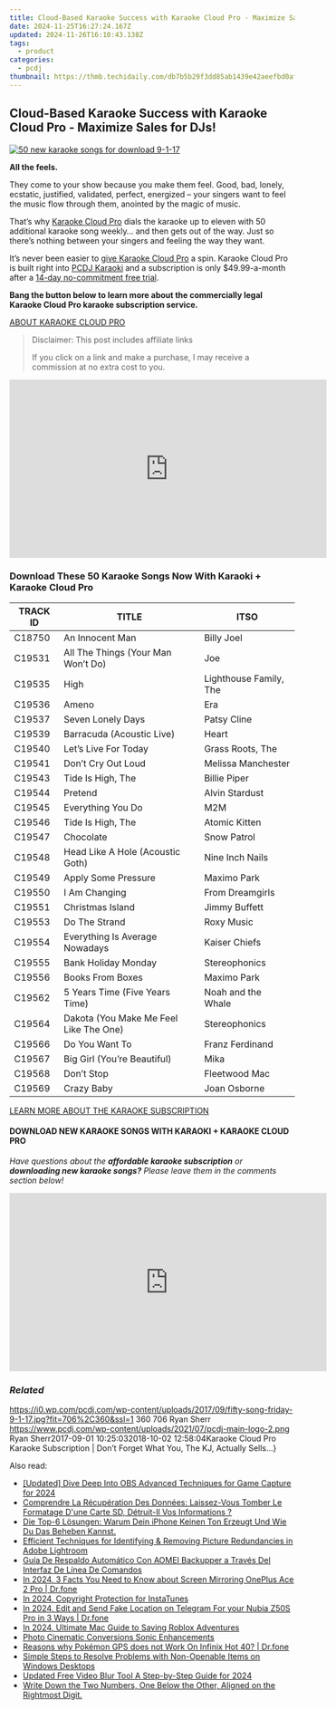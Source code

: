 ```yaml
---
title: Cloud-Based Karaoke Success with Karaoke Cloud Pro - Maximize Sales for DJs!
date: 2024-11-25T16:27:24.167Z
updated: 2024-11-26T16:10:43.138Z
tags:
  - product
categories:
  - pcdj
thumbnail: https://thmb.techidaily.com/db7b5b29f3dd85ab1439e42aeefbd0af6cf9e882cf1c9c7fcb2a6858953bbb8e.jpg
---
```


## Cloud-Based Karaoke Success with Karaoke Cloud Pro - Maximize Sales for DJs!

[![50 new karaoke songs for download 9-1-17](https://i0.wp.com/pcdj.com/wp-content/uploads/2017/09/fifty-song-friday-9-1-17.jpg?resize=706%2C321&ssl=1)](https://i0.wp.com/pcdj.com/wp-content/uploads/2017/09/fifty-song-friday-9-1-17.jpg?fit=706%2C360&ssl=1 "50 new karaoke songs for download 9-1-17")

**All the feels.**

They come to your show because you make them feel. Good, bad, lonely, ecstatic, justified, validated, perfect, energized – your singers want to feel the music flow through them, anointed by the magic of music.

That’s why [Karaoke Cloud Pro](https://tools.techidaily.com/pcdj/products/) dials the karaoke up to eleven with 50 additional karaoke song weekly… and then gets out of the way. Just so there’s nothing between your singers and feeling the way they want.

It’s never been easier to [give Karaoke Cloud Pro](https://www.karaokelocker.com/subscription.pl) a spin. Karaoke Cloud Pro is built right into [PCDJ Karaoki](https://tools.techidaily.com/pcdj/products/) and a subscription is only $49.99-a-month after a [14-day no-commitment free trial](https://www.karaokelocker.com/subscription.pl).

**Bang the button below to learn more about the commercially legal Karaoke Cloud Pro karaoke subscription service.**

[ABOUT KARAOKE CLOUD PRO](https://tools.techidaily.com/pcdj/products/)

>  Disclaimer: This post includes affiliate links
>
>  If you click on a link and make a purchase, I may receive a commission at no extra cost to you.
>

<!-- affiliate ads begin -->
<iframe width="560" height="315" src="https://www.youtube.com/embed/YfEPmG_O6F8?si=93ZTVtH_zjFRz5eh&autoplay=1" title="YouTube video player" frameborder="0" allow="accelerometer; autoplay; clipboard-write; encrypted-media; gyroscope; picture-in-picture; web-share" referrerpolicy="strict-origin-when-cross-origin" allowfullscreen></iframe>
<!-- affiliate ads end -->

### Download These 50 Karaoke Songs Now With Karaoki + Karaoke Cloud Pro

| **TRACK ID** | **TITLE**                              | **ITSO**               |
| ------------ | -------------------------------------- | ---------------------- |
| C18750       | An Innocent Man                        | Billy Joel             |
| C19531       | All The Things (Your Man Won’t Do)     | Joe                    |
| C19535       | High                                   | Lighthouse Family, The |
| C19536       | Ameno                                  | Era                    |
| C19537       | Seven Lonely Days                      | Patsy Cline            |
| C19539       | Barracuda (Acoustic Live)              | Heart                  |
| C19540       | Let’s Live For Today                   | Grass Roots, The       |
| C19541       | Don’t Cry Out Loud                     | Melissa Manchester     |
| C19543       | Tide Is High, The                      | Billie Piper           |
| C19544       | Pretend                                | Alvin Stardust         |
| C19545       | Everything You Do                      | M2M                    |
| C19546       | Tide Is High, The                      | Atomic Kitten          |
| C19547       | Chocolate                              | Snow Patrol            |
| C19548       | Head Like A Hole (Acoustic Goth)       | Nine Inch Nails        |
| C19549       | Apply Some Pressure                    | Maximo Park            |
| C19550       | I Am Changing                          | From Dreamgirls        |
| C19551       | Christmas Island                       | Jimmy Buffett          |
| C19553       | Do The Strand                          | Roxy Music             |
| C19554       | Everything Is Average Nowadays         | Kaiser Chiefs          |
| C19555       | Bank Holiday Monday                    | Stereophonics          |
| C19556       | Books From Boxes                       | Maximo Park            |
| C19562       | 5 Years Time (Five Years Time)         | Noah and the Whale     |
| C19564       | Dakota (You Make Me Feel Like The One) | Stereophonics          |
| C19566       | Do You Want To                         | Franz Ferdinand        |
| C19567       | Big Girl (You’re Beautiful)            | Mika                   |
| C19568       | Don’t Stop                             | Fleetwood Mac          |
| C19569       | Crazy Baby                             | Joan Osborne           |

[LEARN MORE ABOUT THE KARAOKE SUBSCRIPTION](https://tools.techidaily.com/pcdj/products/)

#### DOWNLOAD NEW KARAOKE SONGS WITH KARAOKI + KARAOKE CLOUD PRO

_Have questions about the **affordable karaoke subscription** or **downloading new karaoke songs?** Please leave them in the comments section below!_

<!-- affiliate ads begin -->
<iframe width="560" height="315" src="https://www.youtube.com/embed/MmTJlcwgyrQ?si=x3hba82M0tT57fj7&autoplay=1" title="YouTube video player" frameborder="0" allow="accelerometer; autoplay; clipboard-write; encrypted-media; gyroscope; picture-in-picture; web-share" referrerpolicy="strict-origin-when-cross-origin" allowfullscreen></iframe>
<!-- affiliate ads end -->

### _Related_

https://i0.wp.com/pcdj.com/wp-content/uploads/2017/09/fifty-song-friday-9-1-17.jpg?fit=706%2C360&ssl=1 360 706 Ryan Sherr https://www.pcdj.com/wp-content/uploads/2021/07/pcdj-main-logo-2.png Ryan Sherr2017-09-01 10:25:032018-10-02 12:58:04Karaoke Cloud Pro Karaoke Subscription | Don’t Forget What You, The KJ, Actually Sells…}

<ins class="adsbygoogle"
     style="display:block"
     data-ad-format="autorelaxed"
     data-ad-client="ca-pub-7571918770474297"
     data-ad-slot="1223367746"></ins>

<ins class="adsbygoogle"
     style="display:block"
     data-ad-client="ca-pub-7571918770474297"
     data-ad-slot="8358498916"
     data-ad-format="auto"
     data-full-width-responsive="true"></ins>

<span class="atpl-alsoreadstyle">Also read:</span>
<div><ul>
<li><a href="https://visual-screen-recording.techidaily.com/updated-dive-deep-into-obs-advanced-techniques-for-game-capture-for-2024/"><u>[Updated] Dive Deep Into OBS Advanced Techniques for Game Capture for 2024</u></a></li>
<li><a href="https://discover-bits.techidaily.com/comprendre-la-recuperation-des-donnees-laissez-vous-tomber-le-formatage-dune-carte-sd-detruit-il-vos-informations/"><u>Comprendre La Récupération Des Données: Laissez-Vous Tomber Le Formatage D'une Carte SD, Détruit-Il Vos Informations ?</u></a></li>
<li><a href="https://discover-bits.techidaily.com/die-top-6-losungen-warum-dein-iphone-keinen-ton-erzeugt-und-wie-du-das-beheben-kannst/"><u>Die Top-6 Lösungen: Warum Dein iPhone Keinen Ton Erzeugt Und Wie Du Das Beheben Kannst.</u></a></li>
<li><a href="https://discover-bits.techidaily.com/efficient-techniques-for-identifying-and-removing-picture-redundancies-in-adobe-lightroom/"><u>Efficient Techniques for Identifying & Removing Picture Redundancies in Adobe Lightroom</u></a></li>
<li><a href="https://discover-bits.techidaily.com/guia-de-respaldo-automatico-con-aomei-backupper-a-traves-del-interfaz-de-linea-de-comandos/"><u>Guía De Respaldo Automático Con AOMEI Backupper a Través Del Interfaz De Línea De Comandos</u></a></li>
<li><a href="https://screen-mirror.techidaily.com/in-2024-3-facts-you-need-to-know-about-screen-mirroring-oneplus-ace-2-pro-drfone-by-drfone-android/"><u>In 2024, 3 Facts You Need to Know about Screen Mirroring OnePlus Ace 2 Pro | Dr.fone</u></a></li>
<li><a href="https://instagram-clips.techidaily.com/in-2024-copyright-protection-for-instatunes/"><u>In 2024, Copyright Protection for InstaTunes</u></a></li>
<li><a href="https://location-social.techidaily.com/in-2024-edit-and-send-fake-location-on-telegram-for-your-nubia-z50s-pro-in-3-ways-drfone-by-drfone-virtual-android/"><u>In 2024, Edit and Send Fake Location on Telegram For your Nubia Z50S Pro in 3 Ways | Dr.fone</u></a></li>
<li><a href="https://screen-sharing-recording.techidaily.com/in-2024-ultimate-mac-guide-to-saving-roblox-adventures/"><u>In 2024, Ultimate Mac Guide to Saving Roblox Adventures</u></a></li>
<li><a href="https://article-files.techidaily.com/photo-cinematic-conversions-sonic-enhancements/"><u>Photo Cinematic Conversions Sonic Enhancements</u></a></li>
<li><a href="https://android-pokemon-go.techidaily.com/reasons-why-pokemon-gps-does-not-work-on-infinix-hot-40-drfone-by-drfone-virtual-android/"><u>Reasons why Pokémon GPS does not Work On Infinix Hot 40? | Dr.fone</u></a></li>
<li><a href="https://discover-bits.techidaily.com/simple-steps-to-resolve-problems-with-non-openable-items-on-windows-desktops/"><u>Simple Steps to Resolve Problems with Non-Openable Items on Windows Desktops</u></a></li>
<li><a href="https://ai-video-tools.techidaily.com/updated-free-video-blur-tool-a-step-by-step-guide-for-2024/"><u>Updated Free Video Blur Tool A Step-by-Step Guide for 2024</u></a></li>
<li><a href="https://fox-sys.techidaily.com/write-down-the-two-numbers-one-below-the-other-aligned-on-the-rightmost-digit/"><u>Write Down the Two Numbers, One Below the Other, Aligned on the Rightmost Digit.</u></a></li>
</ul></div>

